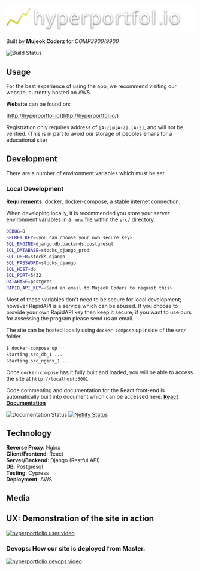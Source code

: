  

[![](docs/images/hyperportfolio_gh.jpg)](http://hyperportfol.io/)



Built by **Mujeok Coderz** for *COMP3900/9900*

![Build Status](https://travis-ci.com/unsw-cse-comp3900-9900/capstone-project-mujeok_coderz.svg?token=3r5G2uou25xnFnDvhz79&branch=master)

## Usage

For the best experience of using the app, we recommend visiting our website, currently hosted on AWS.

**Website** can be found on:

[http://hyperportfol.io](http://hyperportfol.io/)

Registration only requires address of `[A-z]@[A-z].[A-z]`, and will not be verified. (This is in part to avoid our storage of peoples emails for a educational site)



## Development

There are a number of environment variables  which must be set. 

### Local Development

**Requirements**: docker, docker-compose, a stable internet connection.

When developing locally, it is recommended you store your *server* environment variables in a `.env` file within the `src/` directory.

```sh
DEBUG=0
SECRET_KEY=<you can choose your own secure key>
SQL_ENGINE=django.db.backends.postgresql
SQL_DATABASE=stocks_django_prod
SQL_USER=stocks_django
SQL_PASSWORD=stocks_django
SQL_HOST=db
SQL_PORT=5432
DATABASE=postgres
RAPID_API_KEY=<Send an email to Mujeok Coderz to request this>
```

Most of these variables don't need to be secure for local development; however RapidAPI is a service which can be abused. If you choose to provide your own RapidAPI key then keep it secure; if you want to use ours for assessing the program please send us an email.



The site can be hosted locally using `docker-compose` up inside of the `src/` folder.



```sh
$ docker-compose up
Starting src_db_1 ... 
Starting src_nginx_1 ... 
```


Once `docker-compose` has it fully built and loaded, you will be able to access the site at `http://localhost:3001`.



Code commenting and documentation for the React front-end is automatically built into document which can be accessed here: [**React Documentation**](https://docs-hyperportfolio.netlify.com/)

![Documentation Status](https://docs-hyperportfolio.netlify.com/badge.svg) [![Netlify Status](https://api.netlify.com/api/v1/badges/2623d731-a56d-4a7d-b932-1900b12c2cf5/deploy-status)](https://app.netlify.com/sites/docs-hyperportfolio/deploys)


## Technology

**Reverse Proxy**: Nginx  
**Client/Frontend**: React   
**Server/Backend**: Django (Restful API)   
**DB**: Postgresql  
**Testing**: Cypress   
**Deployment**: AWS   



## Media



## UX: Demonstration of the site in action

[![hyperportfolio user video](https://img.youtube.com/vi/HQH3R_z0vAQ/0.jpg)](https://www.youtube.com/watch?v=HQH3R_z0vAQ)



### Devops: How our site is deployed from Master.

[![hyperportfolio devops video](https://img.youtube.com/vi/SV1-5yFzgKw/0.jpg)](https://www.youtube.com/watch?v=SV1-5yFzgKw)

